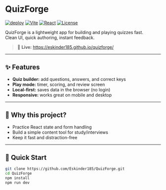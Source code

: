 # QuizForge

[![deploy](https://img.shields.io/badge/Live_Demo-Open-blue)](https://eskinder185.github.io/quizforge/)
[![Vite](https://img.shields.io/badge/Built%20with-Vite-646CFF.svg)](https://vitejs.dev/)
[![React](https://img.shields.io/badge/React-18-61DAFB.svg)](https://react.dev/)
[![License](https://img.shields.io/badge/License-MIT-green.svg)](#license)

QuizForge is a lightweight app for building and playing quizzes fast.  
Clean UI, quick authoring, instant feedback.

> 🔗 **Live:** https://eskinder185.github.io/quizforge/

---

## ✨ Features
- **Quiz builder:** add questions, answers, and correct keys
- **Play mode:** timer, scoring, and review screen
- **Local-first:** saves data in the browser (no login)
- **Responsive:** works great on mobile and desktop

---

## 🧠 Why this project?
- Practice React state and form handling
- Build a simple content tool for study/interviews
- Keep it fast and distraction-free

---

## 🚀 Quick Start
```bash
git clone https://github.com/Eskinder185/QuizForge.git
cd QuizForge
npm install
npm run dev
